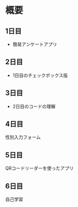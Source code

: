# 概要
## 1日目
- 簡易アンケートアプリ

## 2日目
- 1日目のチェックボックス版

## 3日目
- 2日目のコードの理解

## 4日目
性別入力フォーム

## 5日目
QRコードリーダーを使ったアプリ

## 6日目
自己学習